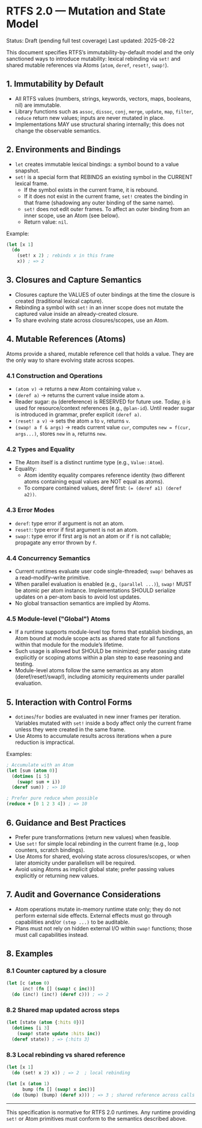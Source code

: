 # RTFS 2.0 — Mutation and State Model

Status: Draft (pending full test coverage)
Last updated: 2025-08-22

This document specifies RTFS’s immutability-by-default model and the only sanctioned ways to introduce mutability: lexical rebinding via `set!` and shared mutable references via Atoms (`atom`, `deref`, `reset!`, `swap!`).

## 1. Immutability by Default

- All RTFS values (numbers, strings, keywords, vectors, maps, booleans, nil) are immutable.
- Library functions such as `assoc`, `dissoc`, `conj`, `merge`, `update`, `map`, `filter`, `reduce` return new values; inputs are never mutated in place.
- Implementations MAY use structural sharing internally; this does not change the observable semantics.

## 2. Environments and Bindings

- `let` creates immutable lexical bindings: a symbol bound to a value snapshot.
- `set!` is a special form that REBINDS an existing symbol in the CURRENT lexical frame.
  - If the symbol exists in the current frame, it is rebound.
  - If it does not exist in the current frame, `set!` creates the binding in that frame (shadowing any outer binding of the same name).
  - `set!` does not edit outer frames. To affect an outer binding from an inner scope, use an Atom (see below).
  - Return value: `nil`.

Example:

```clojure
(let [x 1]
  (do
    (set! x 2) ; rebinds x in this frame
    x)) ; => 2
```

## 3. Closures and Capture Semantics

- Closures capture the VALUES of outer bindings at the time the closure is created (traditional lexical capture).
- Rebinding a symbol with `set!` in an inner scope does not mutate the captured value inside an already-created closure.
- To share evolving state across closures/scopes, use an Atom.

## 4. Mutable References (Atoms)

Atoms provide a shared, mutable reference cell that holds a value. They are the only way to share evolving state across scopes.

### 4.1 Construction and Operations

- `(atom v)` → returns a new Atom containing value `v`.
- `(deref a)` → returns the current value inside atom `a`.
- Reader sugar: `@a` (dereference) is RESERVED for future use. Today, `@` is used for resource/context references (e.g., `@plan-id`). Until reader sugar is introduced in grammar, prefer explicit `(deref a)`.
- `(reset! a v)` → sets the atom `a` to `v`, returns `v`.
- `(swap! a f & args)` → reads current value `cur`, computes `new = f(cur, args...)`, stores `new` in `a`, returns `new`.

### 4.2 Types and Equality

- The Atom itself is a distinct runtime type (e.g., `Value::Atom`).
- Equality:
  - Atom identity equality compares reference identity (two different atoms containing equal values are NOT equal as atoms).
  - To compare contained values, deref first: `(= (deref a1) (deref a2))`.

### 4.3 Error Modes

- `deref`: type error if argument is not an atom.
- `reset!`: type error if first argument is not an atom.
- `swap!`: type error if first arg is not an atom or if `f` is not callable; propagate any error thrown by `f`.

### 4.4 Concurrency Semantics

- Current runtimes evaluate user code single-threaded; `swap!` behaves as a read–modify–write primitive.
- When parallel evaluation is enabled (e.g., `(parallel ...)`), `swap!` MUST be atomic per atom instance. Implementations SHOULD serialize updates on a per-atom basis to avoid lost updates.
- No global transaction semantics are implied by Atoms.

### 4.5 Module-level ("Global") Atoms

- If a runtime supports module-level top forms that establish bindings, an Atom bound at module scope acts as shared state for all functions within that module for the module’s lifetime.
- Such usage is allowed but SHOULD be minimized; prefer passing state explicitly or scoping atoms within a plan step to ease reasoning and testing.
- Module-level atoms follow the same semantics as any atom (deref/reset!/swap!), including atomicity requirements under parallel evaluation.

## 5. Interaction with Control Forms

- `dotimes`/`for` bodies are evaluated in new inner frames per iteration. Variables mutated with `set!` inside a body affect only the current frame unless they were created in the same frame.
- Use Atoms to accumulate results across iterations when a pure reduction is impractical.

Examples:

```clojure
; Accumulate with an Atom
(let [sum (atom 0)]
  (dotimes [i 5]
    (swap! sum + i))
  (deref sum)) ; => 10

; Prefer pure reduce when possible
(reduce + [0 1 2 3 4]) ; => 10
```

## 6. Guidance and Best Practices

- Prefer pure transformations (return new values) when feasible.
- Use `set!` for simple local rebinding in the current frame (e.g., loop counters, scratch bindings).
- Use Atoms for shared, evolving state across closures/scopes, or when later atomicity under parallelism will be required.
- Avoid using Atoms as implicit global state; prefer passing values explicitly or returning new values.

## 7. Audit and Governance Considerations

- Atom operations mutate in-memory runtime state only; they do not perform external side effects. External effects must go through capabilities and/or `(step ...)` to be auditable.
- Plans must not rely on hidden external I/O within `swap!` functions; those must call capabilities instead.

## 8. Examples

### 8.1 Counter captured by a closure

```clojure
(let [c (atom 0)
      inc! (fn [] (swap! c inc))]
  (do (inc!) (inc!) (deref c))) ; => 2
```

### 8.2 Shared map updated across steps

```clojure
(let [state (atom {:hits 0})]
  (dotimes [i 3]
    (swap! state update :hits inc))
  (deref state)) ; => {:hits 3}
```

### 8.3 Local rebinding vs shared reference

```clojure
(let [x 1]
  (do (set! x 2) x)) ; => 2  ; local rebinding

(let [x (atom 1)
      bump (fn [] (swap! x inc))]
  (do (bump) (bump) (deref x))) ; => 3 ; shared reference across calls
```

---

This specification is normative for RTFS 2.0 runtimes. Any runtime providing `set!` or Atom primitives must conform to the semantics described above.
